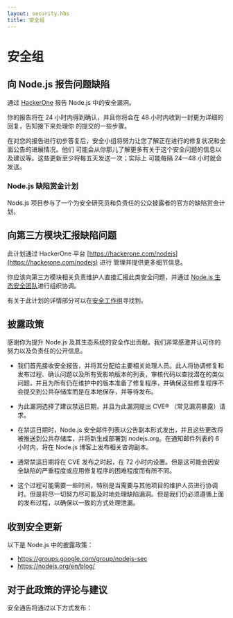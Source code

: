 ```yaml
---
layout: security.hbs
title: 安全组
---
```


# 安全组

## 向 Node.js 报告问题缺陷

通过 [HackerOne](https://hackerone.com/nodejs) 报告 Node.js 中的安全漏洞。

你的报告将在 24 小时内得到确认，并且你将会在 48 小时内收到一封更为详细的回复，告知接下来处理你 的提交的一些步骤。

在对您的报告进行初步答复后，安全小组将努力让您了解正在进行的修复状况和全面公告的进展情况。他们 可能会从你那儿了解更多有关于这个安全问题的信息以及建议等。这些更新至少将每五天发送一次；实际上 可能每隔 24—48 小时就会发送。

### Node.js 缺陷赏金计划

Node.js 项目参与了一个为安全研究员和负责任的公众披露者的官方的缺陷赏金计划。

## 向第三方模块汇报缺陷问题

此计划通过 HackerOne 平台 [https://hackerone.com/nodejs](https://hackerone.com/nodejs) 进行 管理并提供更多细节信息。

你应该向第三方模块相关负责维护人直接汇报此类安全问题，并通过 [Node.js 生态安全团队](https://hackerone.com/nodejs-ecosystem)进行组织协调。

有关于此计划的详情部分可以在[安全工作组](https://github.com/nodejs/security-wg/blob/master/processes/third_party_vuln_process.md)寻找到。

## 披露政策

感谢你为提升 Node.js 及其生态系统的安全作出贡献。我们非常感激并认可你的努力以及负责任的公开信息。

* 我们首先接收安全报告，并将其分配给主要相关处理人员。此人将协调修复和发布过程、确认问题以及所有受影响版本的列表，审核代码以查找潜在的类似问题，并且为所有仍在维护中的版本准备了修复程序，并确保这些修复程序不会提交到公共存储库而是在本地保存，并等待发布。

* 为此漏洞选择了建议禁运日期，并且为此漏洞提出 CVE® （常见漏洞暴露）请求。

* 在禁运日期时，Node.js 安全邮件列表以公告副本形式发出，并且这些更改将被推送到公共存储库，并将新生成部署到 nodejs.org。在通知邮件列表的 6 小时内，将在 Node.js 博客上发布相关咨询副本。

* 通常禁运日期将在 CVE 发布之时起，在 72 小时内设置。但是这可能会因安全缺陷的严重程度或应用修复程序的困难程度而有所不同。

* 这个过程可能需要一些时间，特别是当需要与其他项目的维护人员进行协调时。但是将尽一切努力尽可能及时地处理缺陷漏洞。但是我们仍必须遵循上面的发布过程，以确保以一致的方式处理泄漏。

## 收到安全更新

以下是 Node.js 中的披露政策：

* <https://groups.google.com/group/nodejs-sec>
* <https://nodejs.org/en/blog/>

## 对于此政策的评论与建议

安全通告将通过以下方式发布：

